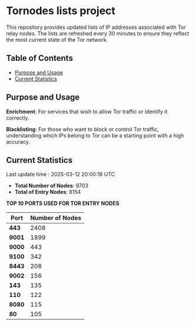 # Tornodes lists project

This repository provides updated lists of IP addresses associated with Tor relay nodes. The lists are refreshed every 30 minutes to ensure they reflect the most current state of the Tor network.

## Table of Contents

- [Purpose and Usage](#purpose-and-usage)
- [Current Statistics](#current-statistics)


## Purpose and Usage

**Enrichment**: For services that wish to allow Tor traffic or identify it correctly.

**Blacklisting**: For those who want to block or control Tor traffic, understanding which IPs belong to Tor can be a starting point with a high accuracy.

## Current Statistics

Last update time : 2025-03-12 20:00:16 UTC

- **Total Number of Nodes**: 9703
- **Total of Entry Nodes**: 8154

**TOP 10 PORTS USED FOR TOR ENTRY NODES**

| **Port** | **Number of Nodes** |
|------|-----------------|
| **443**   | 2408  |
| **9001**   | 1899  |
| **9000**   | 443  |
| **9100**   | 342  |
| **8443**   | 208  |
| **9002**   | 156  |
| **143**   | 135  |
| **110**   | 122  |
| **8080**   | 115  |
| **80**   | 105  |

